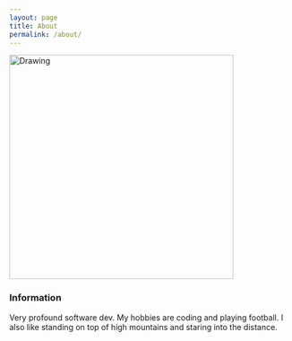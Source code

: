 ```yaml
---
layout: page
title: About
permalink: /about/
---
```

<img src="{{ site.baseurl }}/images/Screen Shot 2018-04-14 at 11.28.54 PM.png" alt="Drawing" style="width: 400px;"/>



### Information

Very profound software dev.  My hobbies are coding and playing football.  I also like standing on top of high mountains and staring into the distance.

